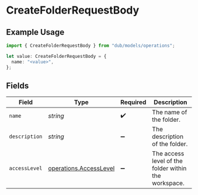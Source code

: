 # CreateFolderRequestBody

## Example Usage

```typescript
import { CreateFolderRequestBody } from "dub/models/operations";

let value: CreateFolderRequestBody = {
  name: "<value>",
};
```

## Fields

| Field                                                            | Type                                                             | Required                                                         | Description                                                      |
| ---------------------------------------------------------------- | ---------------------------------------------------------------- | ---------------------------------------------------------------- | ---------------------------------------------------------------- |
| `name`                                                           | *string*                                                         | :heavy_check_mark:                                               | The name of the folder.                                          |
| `description`                                                    | *string*                                                         | :heavy_minus_sign:                                               | The description of the folder.                                   |
| `accessLevel`                                                    | [operations.AccessLevel](../../models/operations/accesslevel.md) | :heavy_minus_sign:                                               | The access level of the folder within the workspace.             |